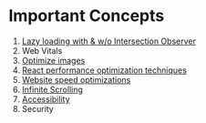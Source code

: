 # Important Concepts

1) [Lazy loading with & w/o Intersection Observer](https://imagekit.io/blog/lazy-loading-images-complete-guide/#what-is-image-lazy-loading)
2) Web Vitals
3) [Optimize images](https://www.hostinger.in/tutorials/complete-guide-to-image-optimization)
4) [React performance optimization techniques](https://www.freecodecamp.org/news/react-performance-optimization-techniques/)
5) [Website speed optimizations](https://www.hostinger.in/tutorials/website-speed-optimization)
6) [Infinite Scrolling](https://dev.to/vishnusatheesh/exploring-infinite-scroll-techniques-in-react-1bn0)
7) [Accessibility](https://legacy.reactjs.org/docs/accessibility.html)
8) Security

